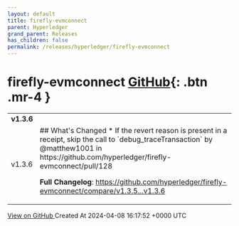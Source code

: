```yaml
---
layout: default
title: firefly-evmconnect
parent: Hyperledger
grand_parent: Releases
has_children: false
permalink: /releases/hyperledger/firefly-evmconnect
---
```


# firefly-evmconnect <span class="fs-3 right-align">[GitHub](https://github.com/hyperledger/firefly-evmconnect){: .btn .mr-4 }</span>


<div>
    <table>
        <tr>
            <td colspan="2">
                <b>
                    v1.3.6
                </b>
            </td>
        </tr>
        <tr>
            <td>
                <span class="chip">
                    v1.3.6
                </span>
            </td>
            <td>
                ## What's Changed
* If the revert reason is present in a receipt, skip the call to `debug_traceTransaction` by @matthew1001 in https://github.com/hyperledger/firefly-evmconnect/pull/128


**Full Changelog**: https://github.com/hyperledger/firefly-evmconnect/compare/v1.3.5...v1.3.6
            </td>
        </tr>
    </table>
    <a href="https://github.com/hyperledger/firefly-evmconnect/releases/tag/v1.3.6" class=".btn">
        View on GitHub
    </a>
    <span class="right-align">
        Created At 2024-04-08 16:17:52 +0000 UTC
    </span>
</div>

